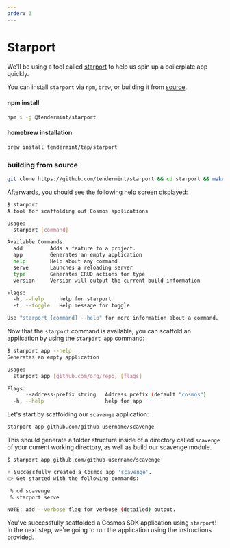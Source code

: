 ```yaml
---
order: 3
---
```


# Starport

We'll be using a tool called [starport](https://github.com/tendermint/starport) to help us spin up a boilerplate app quickly. 

You can install `starport` via `npm`, `brew`, or building it from [source](https://github.com/tendermint/starport).

#### npm install
```bash
npm i -g @tendermint/starport
```

#### homebrew installation
```bash
brew install tendermint/tap/starport
```

### building from source
```bash
git clone https://github.com/tendermint/starport && cd starport && make
```


Afterwards, you should see the following help screen displayed:
```bash
$ starport
A tool for scaffolding out Cosmos applications

Usage:
  starport [command]

Available Commands:
  add         Adds a feature to a project.
  app         Generates an empty application
  help        Help about any command
  serve       Launches a reloading server
  type        Generates CRUD actions for type
  version     Version will output the current build information

Flags:
  -h, --help     help for starport
  -t, --toggle   Help message for toggle

Use "starport [command] --help" for more information about a command.
```

Now that the `starport` command is available, you can scaffold an application by using the `starport app` command:

```bash
$ starport app --help
Generates an empty application

Usage:
  starport app [github.com/org/repo] [flags]

Flags:
      --address-prefix string   Address prefix (default "cosmos")
  -h, --help                    help for app
```

Let's start by scaffolding our `scavenge` application:

```bash
starport app github.com/github-username/scavenge
```

This should generate a folder structure inside of a directory called `scavenge` of your current working directory, as well as build our scavenge module. 

```bash
$ starport app github.com/github-username/scavenge

⭐️ Successfully created a Cosmos app 'scavenge'.
👉 Get started with the following commands:

 % cd scavenge
 % starport serve

NOTE: add --verbose flag for verbose (detailed) output.
```

You've successfully scaffolded a Cosmos SDK application using `starport`! In the next step, we're going to run the application using the instructions provided. 